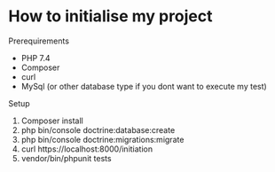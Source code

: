 # How to initialise my project

Prerequirements

- PHP 7.4
- Composer
- curl
- MySql (or other database type if you dont want to execute my test)

Setup

1) Composer install
2) php bin/console doctrine:database:create
3) php bin/console doctrine:migrations:migrate
4) curl https://localhost:8000/initiation
5) vendor/bin/phpunit tests
